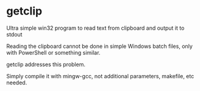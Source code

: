# getclip
Ultra simple win32 program to read text from clipboard and output it to stdout

Reading the clipboard cannot be done in simple Windows batch files, only with PowerShell or something similar.

getclip addresses this problem.

Simply compile it with mingw-gcc, not additional parameters, makefile, etc needed.
